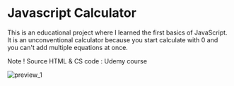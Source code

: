 # Javascript Calculator

   This is an educational project where I learned the first basics of JavaScript. 
 It is an unconventional calculator because you start calculate with 0 and you can't add multiple equations at once.
 
 Note ! Source HTML & CS code : Udemy course
 
![preview_1](https://user-images.githubusercontent.com/56932618/71529988-5154de80-28f0-11ea-99f0-e27dd81400d4.PNG)
